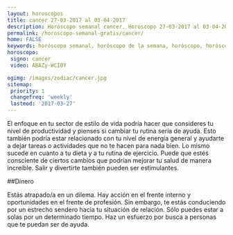 ```yaml
---
layout: horoscopos
title: cancer 27-03-2017 al 03-04-2017 
description: Horóscopo semanal cancer. Horoscopo 27-03-2017 al 03-04-2017. Horoscopos univision gratis
permalink: /horoscopo-semanal-gratis/cancer/
home: FALSE
keywords: horóscopo semanal, horóscopo de la semana, horóscopo, horóscopo gratis,horóscopos, horóscopo esperanza gracia, horoscopos cancer la semana, horóscopos gratis, Tarot, Astrologia, Zodíaco, cancer, horoscopo gratis
horoscopo:
 signo: cancer
 video: ABAZy-WCI0Y

ogimg: /images/zodiac/cancer.jpg
sitemap:
 priority: 1
 changefreq: 'weekly'
 lastmod: '2017-03-27'
---
```



El enfoque en tu sector de estilo de vida podría hacer que consideres tu nivel de productividad y pienses si cambiar tu rutina sería de ayuda. Esto también podría estar relacionado con tu nivel de energía general y ayudarte a dejar tareas o actividades que no te hacen para nada bien. Lo mismo sucede en cuanto a tu dieta y a tu rutina de ejercicio. Puede que estés consciente de ciertos cambios que podrían mejorar tu salud de manera increíble. Salir y divertirte también pueden ser estimulantes.

##Dinero

Estás atrapado/a en un dilema. Hay acción en el frente interno y oportunidades en el frente de profesión. Sin embargo, te estás conduciendo por un estrecho sendero hacia tu situación de relación. Sólo puedes estar a solas por un determinado tiempo. Haz un esfuerzo por busca a personas que te puedan ser de ayuda.